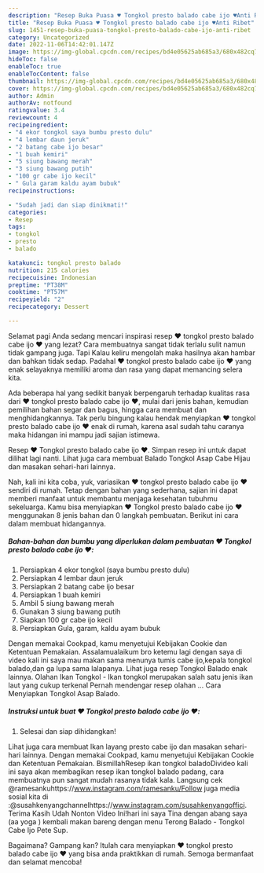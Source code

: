 ```yaml
---
description: "Resep Buka Puasa ♥️ Tongkol presto balado cabe ijo ♥️Anti Ribet"
title: "Resep Buka Puasa ♥️ Tongkol presto balado cabe ijo ♥️Anti Ribet"
slug: 1451-resep-buka-puasa-tongkol-presto-balado-cabe-ijo-anti-ribet
category: Uncategorized
date: 2022-11-06T14:42:01.147Z
image: https://img-global.cpcdn.com/recipes/bd4e05625ab685a3/680x482cq70/tongkol-presto-balado-cabe-ijo-foto-resep-utama.jpg
hideToc: false
enableToc: true
enableTocContent: false
thumbnail: https://img-global.cpcdn.com/recipes/bd4e05625ab685a3/680x482cq70/tongkol-presto-balado-cabe-ijo-foto-resep-utama.jpg
cover: https://img-global.cpcdn.com/recipes/bd4e05625ab685a3/680x482cq70/tongkol-presto-balado-cabe-ijo-foto-resep-utama.jpg
author: Admin
authorAv: notfound
ratingvalue: 3.4
reviewcount: 4
recipeingredient:
- "4 ekor tongkol saya bumbu presto dulu"
- "4 lembar daun jeruk"
- "2 batang cabe ijo besar"
- "1 buah kemiri"
- "5 siung bawang merah"
- "3 siung bawang putih"
- "100 gr cabe ijo kecil"
- " Gula garam kaldu ayam bubuk"
recipeinstructions:

- "Sudah jadi dan siap dinikmati!"
categories:
- Resep
tags:
- tongkol
- presto
- balado

katakunci: tongkol presto balado 
nutrition: 215 calories
recipecuisine: Indonesian
preptime: "PT38M"
cooktime: "PT57M"
recipeyield: "2"
recipecategory: Dessert

---
```



Selamat pagi Anda sedang mencari inspirasi resep ♥️ tongkol presto balado cabe ijo ♥️ yang lezat? Cara membuatnya sangat tidak terlalu sulit namun tidak gampang juga. Tapi Kalau keliru mengolah maka hasilnya akan hambar dan bahkan tidak sedap. Padahal ♥️ tongkol presto balado cabe ijo ♥️ yang enak selayaknya memiliki aroma dan rasa yang dapat memancing selera kita.


Ada beberapa hal yang sedikit banyak berpengaruh terhadap kualitas rasa dari ♥️ tongkol presto balado cabe ijo ♥️, mulai dari jenis bahan, kemudian pemilihan bahan segar dan bagus, hingga cara membuat dan menghidangkannya. Tak perlu bingung kalau hendak menyiapkan ♥️ tongkol presto balado cabe ijo ♥️ enak di rumah, karena asal sudah tahu caranya maka hidangan ini mampu jadi sajian istimewa.

Resep ♥️ Tongkol presto balado cabe ijo ♥️. Simpan resep ini untuk dapat dilihat lagi nanti. Lihat juga cara membuat Balado Tongkol Asap Cabe Hijau dan masakan sehari-hari lainnya.


Nah, kali ini kita coba, yuk, variasikan ♥️ tongkol presto balado cabe ijo ♥️ sendiri di rumah. Tetap dengan bahan yang sederhana, sajian ini dapat memberi manfaat untuk membantu menjaga kesehatan tubuhmu sekeluarga. Kamu bisa menyiapkan ♥️ Tongkol presto balado cabe ijo ♥️ menggunakan 8 jenis bahan dan 0 langkah pembuatan. Berikut ini cara dalam membuat hidangannya.

<!--inarticleads1-->

##### Bahan-bahan dan bumbu yang diperlukan dalam pembuatan ♥️ Tongkol presto balado cabe ijo ♥️:

1. Persiapkan 4 ekor tongkol (saya bumbu presto dulu)
1. Persiapkan 4 lembar daun jeruk
1. Persiapkan 2 batang cabe ijo besar
1. Persiapkan 1 buah kemiri
1. Ambil 5 siung bawang merah
1. Gunakan 3 siung bawang putih
1. Siapkan 100 gr cabe ijo kecil
1. Persiapkan  Gula, garam, kaldu ayam bubuk


Dengan memakai Cookpad, kamu menyetujui Kebijakan Cookie dan Ketentuan Pemakaian. Assalamualaikum bro ketemu lagi dengan saya di video kali ini saya mau makan sama menunya tumis cabe ijo,kepala tongkol balado,dan ga lupa sama lalapanya. Lihat juga resep Tongkol Balado enak lainnya. Olahan Ikan Tongkol - Ikan tongkol merupakan salah satu jenis ikan laut yang cukup terkenal Pernah mendengar resep olahan … Cara Menyiapkan Tongkol Asap Balado. 

<!--inarticleads2-->

##### Instruksi untuk buat ♥️ Tongkol presto balado cabe ijo ♥️:


1. Selesai dan siap dihidangkan!

Lihat juga cara membuat Ikan layang presto cabe ijo dan masakan sehari-hari lainnya. Dengan memakai Cookpad, kamu menyetujui Kebijakan Cookie dan Ketentuan Pemakaian. BismillahResep ikan tongkol baladoDivideo kali ini saya akan membagikan resep ikan tongkol balado padang, cara membuatnya pun sangat mudah rasanya tidak kala. Langsung cek @ramesankuhttps://www.instagram.com/ramesanku/Follow juga media sosial kita di :@susahkenyangchannelhttps://www.instagram.com/susahkenyangoffici. Terima Kasih Udah Nonton Video Ini!hari ini saya Tina dengan abang saya (aa yoga ) kembali makan bareng dengan menu Terong Balado - Tongkol Cabe Ijo Pete Sup. 

Bagaimana? Gampang kan? Itulah cara menyiapkan ♥️ tongkol presto balado cabe ijo ♥️ yang bisa anda praktikkan di rumah. Semoga bermanfaat dan selamat mencoba!
